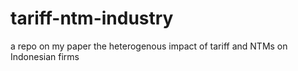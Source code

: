 # tariff-ntm-industry
 a repo on my paper the heterogenous impact of tariff and NTMs on Indonesian firms
